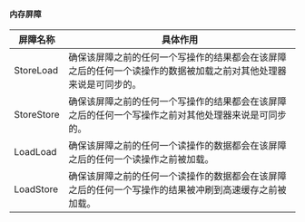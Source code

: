 #### 内存屏障

| 屏障名称   | 具体作用                                                     |
| ---------- | ------------------------------------------------------------ |
| StoreLoad  | 确保该屏障之前的任何一个写操作的结果都会在该屏障之后的任何一个读操作的数据被加载之前对其他处理器来说是可同步的。 |
| StoreStore | 确保该屏障之前的任何一个写操作的结果都会在该屏障之后的任何一个写操作之前对其他处理器来说是可同步的。 |
| LoadLoad   | 确保该屏障之前的任何一个读操作的数据都会在该屏障之后的任何一个读操作之前被加载。 |
| LoadStore  | 确保该屏障之前的任何一个读操作的数据都会在该屏障之后的任何一个写操作的结果被冲刷到高速缓存之前被加载。 |

